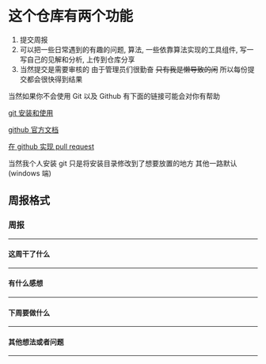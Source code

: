 # 这个仓库有两个功能
1. 提交周报
2. 可以把一些日常遇到的有趣的问题, 算法, 一些依靠算法实现的工具组件, 写一写自己的见解和分析, 上传到仓库分享
3. 当然提交是需要审核的 由于管理员们很勤奋 ~~只有我是懒导致的闲~~ 所以每份提交都会很快得到结果

当然如果你不会使用 Git 以及 Github 有下面的链接可能会对你有帮助

[git 安装和使用](https://blog.csdn.net/Small_Yogurt/article/details/104966939)

[github 官方文档](https://docs.github.com/cn)

[在 github 实现 pull request](https://blog.csdn.net/thinking_fioa/article/details/79516352?spm=1001.2101.3001.6650.8&utm_medium=distribute.pc_relevant.none-task-blog-2%7Edefault%7EBlogCommendFromBaidu%7Edefault-8.opensearchhbase&depth_1-utm_source=distribute.pc_relevant.none-task-blog-2%7Edefault%7EBlogCommendFromBaidu%7Edefault-8.opensearchhbase)

当然我个人安装 git 只是将安装目录修改到了想要放置的地方 其他一路默认(windows 端)



## 周报格式

### 周报
----
#### 这周干了什么
----
#### 有什么感想
----
#### 下周要做什么
----
#### 其他想法或者问题
----
